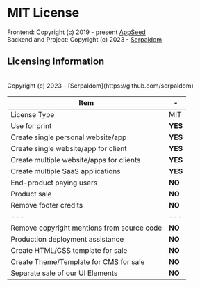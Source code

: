 # MIT License

Frontend: Copyright (c) 2019 - present [AppSeed](http://appseed.us/)<br>
Backend and Project: Copyright (c) 2023 - [Serpaldom](https://github.com/serpaldom)
<br />

## Licensing Information

<br />
Copyright (c) 2023 - [Serpaldom](https://github.com/serpaldom)

| Item | - |
| ---------------------------------- | --- |
| License Type | MIT  |
| Use for print | **YES** |
| Create single personal website/app | **YES** |
| Create single website/app for client | **YES** |
| Create multiple website/apps for clients | **YES** |
| Create multiple SaaS applications | **YES** |
| End-product paying users | **NO** |
| Product sale | **NO** |
| Remove footer credits | **NO** |
| --- | --- |
| Remove copyright mentions from source code | **NO** |
| Production deployment assistance | **NO** |
| Create HTML/CSS template for sale | **NO** |
| Create Theme/Template for CMS for sale | **NO** |
| Separate sale of our UI Elements | **NO** |
<br />
